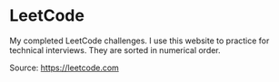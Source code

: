 # LeetCode
My completed LeetCode challenges. I use this website to practice for technical interviews. They are sorted in numerical order.

Source: https://leetcode.com
